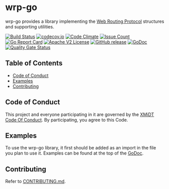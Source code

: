 # wrp-go

wrp-go provides a library implementing the [Web Routing Protocol](https://github.com/xmidt-org/wrp-c/wiki/Web-Routing-Protocol) 
structures and supporting utilities.

[![Build Status](https://travis-ci.org/xmidt-org/wrp-go.svg?branch=main)](https://travis-ci.org/xmidt-org/wrp-go)
[![codecov.io](http://codecov.io/github/xmidt-org/wrp-go/coverage.svg?branch=main)](http://codecov.io/github/xmidt-org/wrp-go?branch=main)
[![Code Climate](https://codeclimate.com/github/xmidt-org/wrp-go/badges/gpa.svg)](https://codeclimate.com/github/xmidt-org/wrp-go)
[![Issue Count](https://codeclimate.com/github/xmidt-org/wrp-go/badges/issue_count.svg)](https://codeclimate.com/github/xmidt-org/wrp-go)
[![Go Report Card](https://goreportcard.com/badge/github.com/xmidt-org/wrp-go)](https://goreportcard.com/report/github.com/xmidt-org/wrp-go)
[![Apache V2 License](http://img.shields.io/badge/license-Apache%20V2-blue.svg)](https://github.com/xmidt-org/wrp-go/blob/main/LICENSE)
[![GitHub release](https://img.shields.io/github/release/xmidt-org/wrp-go.svg)](CHANGELOG.md)
[![GoDoc](https://godoc.org/github.com/xmidt-org/wrp-go?status.svg)](https://godoc.org/github.com/xmidt-org/wrp-go)
[![Quality Gate Status](https://sonarcloud.io/api/project_badges/measure?project=xmidt-org_wrp-go&metric=alert_status)](https://sonarcloud.io/dashboard?id=xmidt-org_wrp-go)

## Table of Contents

- [Code of Conduct](#code-of-conduct)
- [Examples](#examples)
- [Contributing](#contributing)

## Code of Conduct

This project and everyone participating in it are governed by the [XMiDT Code Of Conduct](https://xmidt.io/code_of_conduct/). 
By participating, you agree to this Code.

## Examples 

To use the wrp-go library, it first should be added as an import in the file you plan to use it.
Examples can be found at the top of the [GoDoc](https://godoc.org/github.com/xmidt-org/wrp-go).

## Contributing

Refer to [CONTRIBUTING.md](CONTRIBUTING.md).
